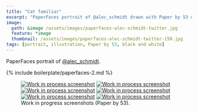 ```yaml
---
title: "Cat familiar"
excerpt: "PaperFaces portrait of @alec_schmidt drawn with Paper by 53 on an iPad."
image: 
  path: &image /assets/images/paperfaces-alec-schmidt-twitter.jpg 
  feature: *image
  thumbnail: /assets/images/paperfaces-alec-schmidt-twitter-150.jpg
tags: [portrait, illustration, Paper by 53, black and white]
---
```


PaperFaces portrait of <a href="https://twitter.com/alec_schmidt">@alec_schmidt</a>.

{% include boilerplate/paperfaces-2.md %}

<figure class="half">
	<a href="/assets/images/paperfaces-alec-schmidt-process-1-lg.jpg"><img src="/assets/images/paperfaces-alec-schmidt-process-1-600.jpg" alt="Work in process screenshot"></a>
	<a href="/assets/images/paperfaces-alec-schmidt-process-2-lg.jpg"><img src="/assets/images/paperfaces-alec-schmidt-process-2-600.jpg" alt="Work in process screenshot"></a>
	<a href="/assets/images/paperfaces-alec-schmidt-process-3-lg.jpg"><img src="/assets/images/paperfaces-alec-schmidt-process-3-600.jpg" alt="Work in process screenshot"></a>
	<a href="/assets/images/paperfaces-alec-schmidt-process-4-lg.jpg"><img src="/assets/images/paperfaces-alec-schmidt-process-4-600.jpg" alt="Work in process screenshot"></a>
	<a href="/assets/images/paperfaces-alec-schmidt-process-5-lg.jpg"><img src="/assets/images/paperfaces-alec-schmidt-process-5-600.jpg" alt="Work in process screenshot"></a>
	<a href="/assets/images/paperfaces-alec-schmidt-process-6-lg.jpg"><img src="/assets/images/paperfaces-alec-schmidt-process-6-600.jpg" alt="Work in process screenshot"></a>
	<figcaption>Work in progress screenshots (Paper by 53).</figcaption>
</figure>
